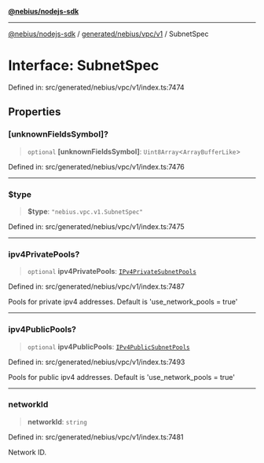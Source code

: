 [**@nebius/nodejs-sdk**](../../../../../README.md)

***

[@nebius/nodejs-sdk](../../../../../README.md) / [generated/nebius/vpc/v1](../README.md) / SubnetSpec

# Interface: SubnetSpec

Defined in: src/generated/nebius/vpc/v1/index.ts:7474

## Properties

### \[unknownFieldsSymbol\]?

> `optional` **\[unknownFieldsSymbol\]**: `Uint8Array`\<`ArrayBufferLike`\>

Defined in: src/generated/nebius/vpc/v1/index.ts:7476

***

### $type

> **$type**: `"nebius.vpc.v1.SubnetSpec"`

Defined in: src/generated/nebius/vpc/v1/index.ts:7475

***

### ipv4PrivatePools?

> `optional` **ipv4PrivatePools**: [`IPv4PrivateSubnetPools`](IPv4PrivateSubnetPools.md)

Defined in: src/generated/nebius/vpc/v1/index.ts:7487

Pools for private ipv4 addresses.
 Default is 'use_network_pools = true'

***

### ipv4PublicPools?

> `optional` **ipv4PublicPools**: [`IPv4PublicSubnetPools`](IPv4PublicSubnetPools.md)

Defined in: src/generated/nebius/vpc/v1/index.ts:7493

Pools for public ipv4 addresses.
 Default is 'use_network_pools = true'

***

### networkId

> **networkId**: `string`

Defined in: src/generated/nebius/vpc/v1/index.ts:7481

Network ID.
